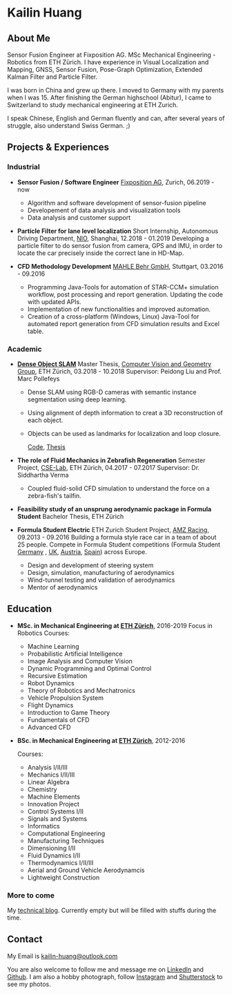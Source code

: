 # **Kailin Huang**  

## About Me
Sensor Fusion Engineer at Fixposition AG. MSc Mechanical Engineering - Robotics from ETH Zürich. I have experience in Visual Localization and Mapping, GNSS, Sensor Fusion,  Pose-Graph Optimization, Extended Kalman Filter and Particle Filter.

I was born in China and grew up there. I moved to Germany with my parents when I was 15. After finishing the German highschool (Abitur), I came to Switzerland to study mechanical engineering at ETH Zurich.

I speak Chinese, English and German fluently and can, after several years of struggle, also understand Swiss German. ;)

<!-- My detailed CV as PDF can be downloaded [here]({{site.cv | relative_url}}), last updated in March 2019. -->


## Projects & Experiences


### Industrial
* **Sensor Fusion / Software Engineer**
[Fixposition AG](https://www.fixposition.com/), Zurich, 06.2019 - now
  * Algorithm and software development of sensor-fusion pipeline
  * Developement of data analysis and visualization tools
  * Data analysis and customer support

* **Particle Filter for lane level localization**
Short Internship, Autonomous Driving Department, [NIO](https://www.nio.io/), Shanghai, 12.2018 - 01.2019
  Developing a particle filter to do sensor fusion from camera, GPS and IMU, in order to locate the car precisely inside the correct lane in  HD-Map.
* **CFD Methodology Development**
[MAHLE Behr GmbH](https://www.mahle.com/en/about-mahle/locations/6106.jsp), Stuttgart, 03.2016 - 09.2016
  * Programming Java-Tools for automation of STAR-CCM+ simulation workflow, post processing and report generation. Updating the code with updated APIs. 
  * Implementation of new functionalities and improved automation.
  * Creation of a cross-platform (Windows, Linux) Java-Tool for automated report generation from CFD simulation results and Excel table.

### Academic
* **[Dense Object SLAM](./projects/mt_objslam.md)**
Master Thesis, [Computer Vision and Geometry Group](http://www.cvg.ethz.ch/index.php), ETH Zürich, 03.2018 - 10.2018
Supervisor: Peidong Liu and Prof. Marc Pollefeys

  * Dense SLAM using RGB-D cameras with semantic instance segmentation using deep learning.
  * Using alignment of depth information to creat a 3D reconstruction of each object.
  * Objects can be used as landmarks for localization and loop closure.

    [Code](https://github.com/khuang93/MT_ObjSLAM), [Thesis](./resources/MT_ObjSLAM_LaTeX.pdf)

* **The role of Fluid Mechanics in Zebrafish Regeneration**
Semester Project, [CSE-Lab](https://www.cse-lab.ethz.ch/), ETH Zürich, 04.2017 - 07.2017
Supervisor: Dr. Siddhartha Verma

    * Coupled fluid-solid CFD simulation to understand the force on a zebra-fish's tailfin.

* **Feasibility study of an unsprung aerodynamic package in Formula Student**
Bachelor Thesis, ETH Zürich

* **Formula Student Electric**
ETH Zurich Student Project,  [AMZ Racing](http://www.amzracing.ch), 09.2013 - 09.2016
  Building a formula style race car in a team of about 25 people. Compete in Formula Student competitions (Formula Student [Germany](http://www.formulastudent.de) 
, [UK](http://www.imeche.org/events/formula-student/), [Austria](https://fsaustria.at/), [Spain](http://formulastudent.es/)) across Europe.
  * Design and development of steering system
  * Design, simulation, manufacturing of aerodynamics
  * Wind-tunnel testing and validation of aerodynamics
  * Mentor of aerodynamics




## Education
* **MSc. in Mechanical Engineering at [ETH Zürich](http://www.ethz.ch)**, 2016-2019
Focus in Robotics
  Courses:
  * Machine Learning
  * Probabilistic Artificial Intelligence
  * Image Analysis and Computer Vision
  * Dynamic Programming and Optimal Control
  * Recursive Estimation
  * Robot Dynamics
  * Theory of Robotics and Mechatronics
  * Vehicle Propulsion System
  * Flight Dynamics
  * Introduction to Game Theory
  * Fundamentals of CFD
  * Advanced CFD

* **BSc. in Mechanical Engineering at [ETH Zürich](http://www.ethz.ch)**, 2012-2016

    Courses:
    * Analysis I/II/III
    * Mechanics I/II/III
    * Linear Algebra
    * Chemistry
    * Machine Elements
    * Innovation Project
    * Control Systems I/II
    * Signals and Systems
    * Informatics
    * Computational Engineering
    * Manufacturing Techniques
    * Dimensioning I/II
    * Fluid Dynamics I/II
    * Thermodynamics I/II/III
    * Aerial and Ground Vehicle Aerodynamcis
    * Lightweight Construction


### More to come
My [technical blog](./blogs/blogs.md). Currently empty but will be filled with stuffs during the time.


## Contact
My Email is kailin-huang@outlook.com 

You are also welcome to follow me and message me on [LinkedIn](https://www.linkedin.com/in/kailinhuang93/) and [Github](https://github.com/khuang93). 
I am also a hobby photograph, follow [Instagram](https://www.instagram.com/khuang1993/) and [Shutterstock](https://www.shutterstock.com/g/Kailin+Huang) to see my photos.

